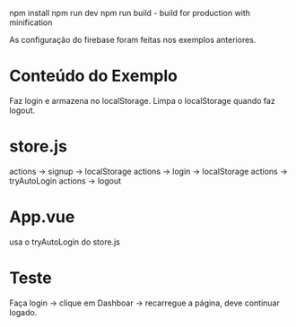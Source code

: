 npm install
npm run dev
npm run build - build for production with minification


As configuração do firebase foram feitas nos exemplos anteriores.

# Conteúdo do Exemplo
Faz login e armazena no localStorage.
Limpa o localStorage quando faz logout.

# store.js
actions -> signup -> localStorage
actions -> login -> localStorage
actions -> tryAutoLogin 
actions -> logout 

# App.vue
usa o tryAutoLogin do store.js

# Teste
Faça login -> clique em Dashboar -> recarregue a página, deve continuar logado.